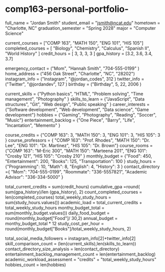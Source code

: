 # comp163-personal-portfolio-
full_name = "Jordan Smith"
student_email = "jsmith@ncat.edu"
hometown = "Charlotte, NC"
graduation_semester = "Spring 2028"
major = "Computer Science"

current_courses = ["COMP 163", "MATH 150", "ENG 101", "HIS 105"]
completed_courses = [ "Biology", "Chemistry", "Calculus", "Spanish II", "World History" ]
credit_hours = [ 3, 3, 3, 3 ]
gpa_history = [3.2, 3.6, 3.4, 3.7]

emergency_contact = ("Mom", "Hannah Smith", "704-555-0199" )
home_address = ("456 Oak Street", "Charlotte", "NC", "28202")
instagram_info = ("Instagram", "@jordan_codes", 312 )
twitter_info = ("Twitter", "@jordandev", 127 )
birthday = ("Birthday", 5, 22, 2006 )

current_skills = {"Python basics", "HTML", "Problem solving", "Time management", "Photography" }
skills_to_learn = {"JavaScript", "Data structures", "Git", "Web design", "Public speaking" }
career_interests = {"Software development", "Web development", "Data science", "Game development"}
hobbies = {"Gaming", "Photography", "Reading", "Soccer", "Music"}
entertainment_backlog = {"One Piece", "Barry", "Life", "Incantation", "Memento" }

course_credits = {"COMP 163": 3, "MATH 150": 3, "ENG 101": 3, "HIS 105": 3  }
course_professors = { "COMP 163": "Prof. Rhodes", "MATH 150": "Dr. Lee", "ENG 101": "Dr. Martinez", "HIS 105": "Dr. Brown"}
course_rooms = {"COMP 163": "M-Eric 300", "MATH 150": "Marteena 201", "ENG 101": "Crosby 121", "HIS 105": "Crosby 210" }
monthly_budget = {"Food": 450, "Entertainment": 200, "Books": 125, "Transportation": 100 }
study_hours = {"Programming": 10, "Math": 8, "English": 4, "History": 3 }
contact_directory ={ "Mom": "704-555-0199", "Roommate": "336-5557821", "Academic Advisor": "336-334-5000" }

total_current_credits = sum(credit_hours)
cumulative_gpa =round( sum(gpa_history)/len (gpa_history), 2)
count_completed_courses = len(completed_courses)
total_weekly_study_hours = sum(study_hours.values())
academic_load = total_current_credits + total_weekly_study_hours
monthy_budget_total = sum(monthly_budget.values())
daily_food_budget = round(monthly_budget["Food"]/ 30,2)
annual_budget = monthy_budget_total * 12
study_cost_per_hour = round(monthly_budget["Books"]/total_weekly_study_hours, 2)

total_social_media_followers = instagram_info[2]+twitter_info[2]
skill_comparison_count = (len(current_skills),len(skills_to_learn))
contact_directory_size_analysis = len(contact_directory)
entertainment_backlog_management_count = len(entertainment_backlog)
academic_workload_assessment = "credits" + "total_weekly_study_hours"
hobbies_count = len(hobbies)
